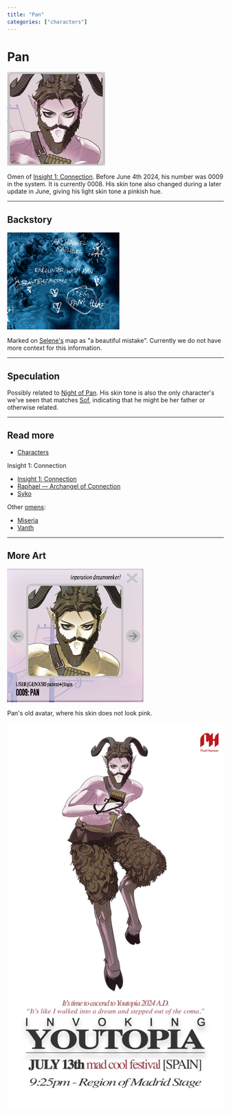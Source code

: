 ```yaml
---
title: "Pan"
categories: ["characters"]
---
```

# Pan

![Pan's avatar after turning pink](../../Resources/characters/pan/pink_pan.png)

Omen of [Insight 1: Connection](../lore/insight1-connection). Before June 4th 2024, his number was 0009 in the system. 
It is currently 0008. His skin tone also changed during a later update in June, giving his 
light skin tone a pinkish hue.

***

## Backstory

![Pan on Selene's map](../../Resources/lore/insights/connection/raphael-selenes-map.png)

Marked on [Selene's](selene) map as "a beautiful mistake". Currently we do not 
have more context for this information.

***

## Speculation

Possibly related to [Night of Pan](../lore/night-of-pan). His skin 
tone is also the only character's we've seen that matches [Sof](sof), indicating 
that he might be her father or otherwise related.

***

## Read more

- [Characters](characters)

Insight 1: Connection

- [Insight 1: Connection](../lore/insight1-connection)
- [Raphael — Archangel of Connection](raphael)
- [Syko](syko)

Other [omens](characters#omens):

- [Miseria](miseria)
- [Vanth](vanth)

***

## More Art

![Pan's avatar](../../Resources/characters/pan/pan.png)

Pan's old avatar, where his skin does not look pink.

![Official tour poster](../../Resources/characters/pan/poster.jpg)